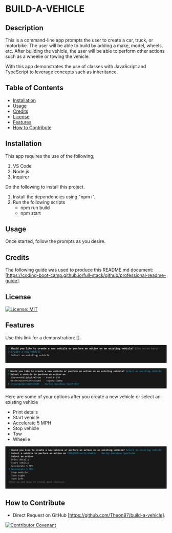 # BUILD-A-VEHICLE

## Description

This is a command-line app prompts the user to create a car, truck, or motorbike. The user will be able to build by adding a make, model, wheels, etc. After building the vehicle, the user will be able to perform other actions such as a wheelie or towing the vehicle. 

With this app demonstrates the use of classes with JavaScript and TypeScript to leverage concepts such as inheritance.

## Table of Contents

- [Installation](#installation)
- [Usage](#usage)
- [Credits](#credits)
- [License](#license)
- [Features](#features)
- [How to Contribute](#how-to-contribute)

## Installation

This app requires the use of the following;

1) VS Code
2) Node.js
3) Inquirer

Do the following to install this project.

1) Install the dependencies using "npm i".
2) Run the following scripts
    - npm run build
    - npm start

## Usage

Once started, follow the prompts as you desire.

## Credits

The following guide was used to produce this README.md document: [https://coding-boot-camp.github.io/full-stack/github/professional-readme-guide].

## License

[![License: MIT](https://img.shields.io/badge/License-MIT-yellow.svg)](https://opensource.org/licenses/MIT)

## Features

Use this link for a demonstration: [].

![initial prompt](/src/assets/module%208%20challenge_first%20prompt.png)

![select an existing vehicle prompt](/src/assets/module%208%20challenge_select%20existing%20vehicle.png)

Here are some of your options after you create a new vehicle or select an existing vehicle
- Print details
- Start vehicle
- Accelerate 5 MPH
- Stop vehicle
- Tow 
- Wheelie 

![options after selecting a vehicle](/src/assets/module%208%20challenge_options%20after%20selecting%20a%20vehicle.png)

## How to Contribute

- Direct Request on GitHub [https://github.com/Theon87/build-a-vehicle].

[![Contributor Covenant](https://img.shields.io/badge/Contributor%20Covenant-2.1-4baaaa.svg)](code_of_conduct.md)
